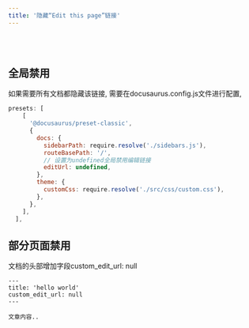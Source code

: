 ```yaml
---
title: '隐藏“Edit this page”链接'
---
```


<br />
<br />

## 全局禁用

如果需要所有文档都隐藏该链接,
需要在docusaurus.config.js文件进行配置,
```jsx
presets: [
    [
      '@docusaurus/preset-classic',
      {
        docs: {
          sidebarPath: require.resolve('./sidebars.js'),
          routeBasePath: '/',
          // 设置为undefined全局禁用编辑链接
          editUrl: undefined,
        },
        theme: {
          customCss: require.resolve('./src/css/custom.css'),
        },
      },
    ],
  ],
```

## 部分页面禁用

文档的头部增加字段custom_edit_url: null

```md"
---
title: 'hello world'
custom_edit_url: null
---

文章内容..

```

